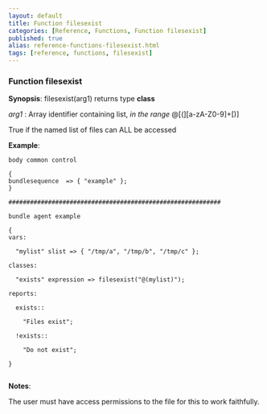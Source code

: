 ```yaml
---
layout: default
title: Function filesexist
categories: [Reference, Functions, Function filesexist]
published: true
alias: reference-functions-filesexist.html
tags: [reference, functions, filesexist]
---
```


### Function filesexist

**Synopsis**: filesexist(arg1) returns type **class**

  
 *arg1* : Array identifier containing list, *in the range*
@[(][a-zA-Z0-9]+[)]   

True if the named list of files can ALL be accessed

**Example**:  
   

```cf3
body common control

{
bundlesequence  => { "example" };
}

###########################################################

bundle agent example

{     
vars:

  "mylist" slist => { "/tmp/a", "/tmp/b", "/tmp/c" };

classes:

  "exists" expression => filesexist("@(mylist)");

reports:

  exists::

    "Files exist";

  !exists::

    "Do not exist";

}


```

**Notes**:  
   

The user must have access permissions to the file for this to work
faithfully.
